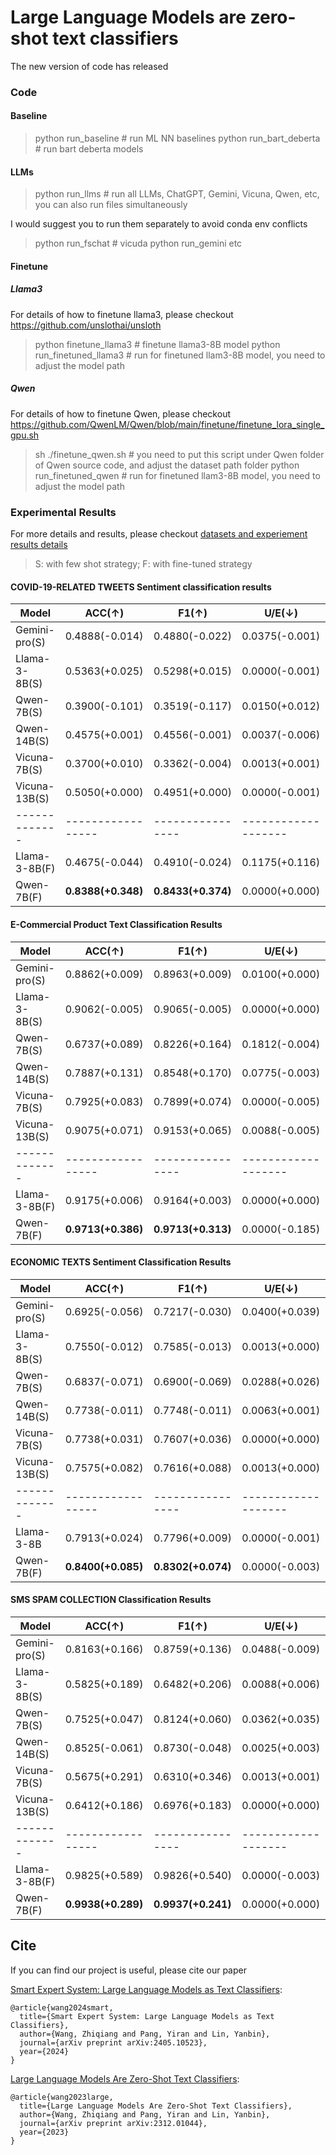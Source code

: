 # Large Language Models are zero-shot text classifiers

The new version of code has released

### Code
#### Baseline
> python run_baseline # run ML NN baselines
> python run_bart_deberta # run bart deberta models 

#### LLMs
> python run_llms # run all LLMs, ChatGPT, Gemini, Vicuna, Qwen, etc, you can also run files simultaneously

I would suggest you to run them separately to avoid conda env conflicts
> python run_fschat # vicuda
> python run_gemini
etc

#### Finetune
##### Llama3
For details of how to finetune llama3, please checkout https://github.com/unslothai/unsloth
> python finetune_llama3 # finetune llama3-8B model
> python run_finetuned_llama3 # run for finetuned llam3-8B model, you need to adjust the model path

##### Qwen
For details of how to finetune Qwen, please checkout https://github.com/QwenLM/Qwen/blob/main/finetune/finetune_lora_single_gpu.sh

> sh ./finetune_qwen.sh # you need to put this script under Qwen folder of Qwen source code, and adjust the dataset path folder
> python run_finetuned_qwen # run for finetuned llam3-8B model, you need to adjust the model path

### Experimental Results

For more details and results, please checkout 
[datasets and experiement results details](DS_ER_README.md)

> S: with few shot strategy; F: with fine-tuned strategy

#### COVID-19-RELATED TWEETS Sentiment classification results


| Model       | ACC($\uparrow$) | F1($\uparrow$) | U/E($\downarrow$) |
|-------------|-----------------|----------------|-------------------|
| Gemini-pro(S)  | 0.4888(-0.014) | 0.4880(-0.022) | 0.0375(-0.001)    |
| Llama-3-8B(S)  | 0.5363(+0.025) | 0.5298(+0.015) | 0.0000(-0.001)    |
| Qwen-7B(S)     | 0.3900(-0.101) | 0.3519(-0.117) | 0.0150(+0.012)    |
| Qwen-14B(S)    | 0.4575(+0.001) | 0.4556(-0.001) | 0.0037(-0.006)    |
| Vicuna-7B(S)   | 0.3700(+0.010) | 0.3362(-0.004) | 0.0013(+0.001)    |
| Vicuna-13B(S)  | 0.5050(+0.000) | 0.4951(+0.000) | 0.0000(-0.001)    |
|-------------|-----------------|----------------|-------------------|
| Llama-3-8B(F)  | 0.4675(-0.044) | 0.4910(-0.024) | 0.1175(+0.116)    |
| Qwen-7B(F)     | **0.8388(+0.348)** | **0.8433(+0.374)** | 0.0000(+0.000)    |


#### E-Commercial Product Text Classification Results

| Model       | ACC($\uparrow$) | F1($\uparrow$) | U/E($\downarrow$) |
|-------------|-----------------|----------------|-------------------|
| Gemini-pro(S)  | 0.8862(+0.009)   | 0.8963(+0.009)   | 0.0100(+0.000)   |
| Llama-3-8B(S)  | 0.9062(-0.005)   | 0.9065(-0.005)   | 0.0000(+0.000)   |
| Qwen-7B(S)     | 0.6737(+0.089)   | 0.8226(+0.164)   | 0.1812(-0.004)   |
| Qwen-14B(S)    | 0.7887(+0.131)   | 0.8548(+0.170)   | 0.0775(-0.003)   |
| Vicuna-7B(S)   | 0.7925(+0.083)   | 0.7899(+0.074)   | 0.0000(-0.005)   |
| Vicuna-13B(S)  | 0.9075(+0.071)   | 0.9153(+0.065)   | 0.0088(-0.005)   |
|-------------|-----------------|----------------|-------------------|
| Llama-3-8B(F)  | 0.9175(+0.006)   | 0.9164(+0.003)   | 0.0000(+0.000)   |
| Qwen-7B(F)     | **0.9713(+0.386)** | **0.9713(+0.313)**   | 0.0000(-0.185)   |


#### ECONOMIC TEXTS Sentiment Classification Results

| Model       | ACC($\uparrow$) | F1($\uparrow$) | U/E($\downarrow$) |
|-------------|-----------------|----------------|-------------------|
| Gemini-pro(S)  | 0.6925(-0.056)   | 0.7217(-0.030)   | 0.0400(+0.039)   |
| Llama-3-8B(S)  | 0.7550(-0.012)   | 0.7585(-0.013)   | 0.0013(+0.000)   |
| Qwen-7B(S)     | 0.6837(-0.071)   | 0.6900(-0.069)   | 0.0288(+0.026)   |
| Qwen-14B(S)    | 0.7738(-0.011)   | 0.7748(-0.011)   | 0.0063(+0.001)   |
| Vicuna-7B(S)   | 0.7738(+0.031)   | 0.7607(+0.036)   | 0.0000(+0.000)   |
| Vicuna-13B(S)  | 0.7575(+0.082)   | 0.7616(+0.088)   | 0.0013(+0.000)   |
|-------------|-----------------|----------------|-------------------|
| Llama-3-8B    | 0.7913(+0.024)   | 0.7796(+0.009)   | 0.0000(-0.001)   |
| Qwen-7B(F)    | **0.8400(+0.085)** | **0.8302(+0.074)** | 0.0000(-0.003)   |


#### SMS SPAM COLLECTION Classification Results

| Model       | ACC($\uparrow$) | F1($\uparrow$) | U/E($\downarrow$) |
|-------------|-----------------|----------------|-------------------|
| Gemini-pro(S)  | 0.8163(+0.166)   | 0.8759(+0.136)   | 0.0488(-0.009)   |
| Llama-3-8B(S)  | 0.5825(+0.189)   | 0.6482(+0.206)   | 0.0088(+0.006)   |
| Qwen-7B(S)     | 0.7525(+0.047)   | 0.8124(+0.060)   | 0.0362(+0.035)   |
| Qwen-14B(S)    | 0.8525(-0.061)   | 0.8730(-0.048)   | 0.0025(+0.003)   |
| Vicuna-7B(S)   | 0.5675(+0.291)   | 0.6310(+0.346)   | 0.0013(+0.001)   |
| Vicuna-13B(S)  | 0.6412(+0.186)   | 0.6976(+0.183)   | 0.0000(+0.000)   |
|-------------|-----------------|----------------|-------------------|
| Llama-3-8B(F)  | 0.9825(+0.589)   | 0.9826(+0.540)   | 0.0000(-0.003)   |
| Qwen-7B(F)     | **0.9938(+0.289)** | **0.9937(+0.241)** | 0.0000(+0.000)   |


## Cite
If you can find our project is useful, please cite our paper

[Smart Expert System: Large Language Models as Text Classifiers](https://arxiv.org/abs/2405.10523):

```
@article{wang2024smart,
  title={Smart Expert System: Large Language Models as Text Classifiers},
  author={Wang, Zhiqiang and Pang, Yiran and Lin, Yanbin},
  journal={arXiv preprint arXiv:2405.10523},
  year={2024}
}
```

[Large Language Models Are Zero-Shot Text Classifiers](https://arxiv.org/abs/2312.01044):
```
@article{wang2023large,
  title={Large Language Models Are Zero-Shot Text Classifiers},
  author={Wang, Zhiqiang and Pang, Yiran and Lin, Yanbin},
  journal={arXiv preprint arXiv:2312.01044},
  year={2023}
}
```
